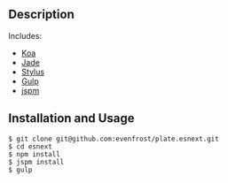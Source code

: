 ## Description
Includes:
* [Koa](http://koajs.com/)
* [Jade](http://jade-lang.com/)
* [Stylus](http://learnboost.github.io/stylus/)
* [Gulp](http://gulpjs.com/)
* [jspm](http://jspm.io/)

## Installation and Usage
    
    $ git clone git@github.com:evenfrost/plate.esnext.git
    $ cd esnext
    $ npm install
    $ jspm install
    $ gulp

